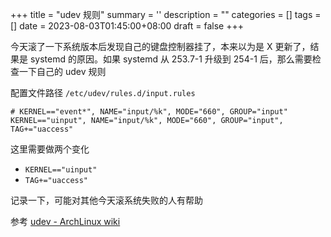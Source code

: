 
+++
title = "udev 规则"
summary = ''
description = ""
categories = []
tags = []
date = 2023-08-03T01:45:00+08:00
draft = false
+++

今天滚了一下系统版本后发现自己的键盘控制器挂了，本来以为是 X 更新了，结果是 systemd 的原因。如果 systemd 从 253.7-1 升级到 254-1 后，那么需要检查一下自己的 udev 规则

配置文件路径 `/etc/udev/rules.d/input.rules`

```
# KERNEL=="event*", NAME="input/%k", MODE="660", GROUP="input"
KERNEL=="uinput", NAME="input/%k", MODE="660", GROUP="input", TAG+="uaccess"
```

这里需要做两个变化  
- `KERNEL=="uinput"`  
- `TAG+="uaccess"`

记录一下，可能对其他今天滚系统失败的人有帮助

参考 [udev - ArchLinux wiki](https://wiki.archlinux.org/title/udev)
    